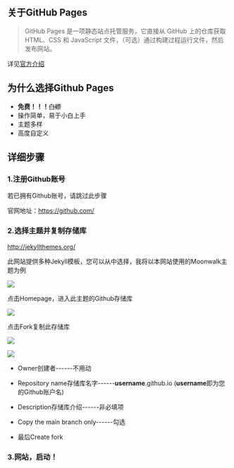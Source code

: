 ## 关于GitHub Pages
> GitHub Pages 是一项静态站点托管服务，它直接从 GitHub 上的仓库获取 HTML、CSS 和 JavaScript 文件，（可选）通过构建过程运行文件，然后发布网站。

详见[官方介绍](https://docs.github.com/zh/pages/getting-started-with-github-pages/about-github-pages#%E5%85%B3%E4%BA%8E-github-page)

## 为什么选择Github Pages
- __免费！！！__~~白嫖~~
- 操作简单，易于小白上手
- 主题多样
- 高度自定义

## 详细步骤
### 1.注册Github账号
若已拥有Github账号，请跳过此步骤

官网地址：<https://github.com/>

### 2.选择主题并复制存储库
<http://jekyllthemes.org/>

此网站提供多种Jekyll模板，您可以从中选择，我将以本网站使用的Moonwalk主题为例

![][01]

点击Homepage，进入此主题的Github存储库

![][02]

点击Fork复制此存储库

![][03]

![][04]

- Owner创建者------不用动

- Repository name存储库名字------**username**.github.io (**username**即为您的Github账户名)

- Description存储库介绍------非必填项

- Copy the main branch only------勾选

- 最后Create fork

### 3.网站，启动！

[01]: https://cdn.jsdelivr.net/gh/ub1nlr/ub1nlr.github.io/img/2023-07-29/01.png
[02]: https://cdn.jsdelivr.net/gh/ub1nlr/ub1nlr.github.io/img/2023-07-29/02.png
[03]: https://cdn.jsdelivr.net/gh/ub1nlr/ub1nlr.github.io/img/2023-07-29/03.png
[04]: https://cdn.jsdelivr.net/gh/ub1nlr/ub1nlr.github.io/img/2023-07-29/04.png